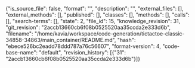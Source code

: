 {"is_source_file": false, "format": "", "description": "", "external_files": [], "external_methods": [], "published": [], "classes": [], "methods": [], "calls": [], "search-terms": [], "state": 2, "file_id": 15, "knowledge_revision": 31, "git_revision": "2accb13660cb6f08b0525520aa35ccda2e333d6b", "filename": "/home/kavia/workspace/code-generation/tictactoe-classic-34858-34863/main_container/README.md", "hash": "ebece526bc2eadd78ddd787a76c56607", "format-version": 4, "code-base-name": "default", "revision_history": [{"31": "2accb13660cb6f08b0525520aa35ccda2e333d6b"}]}